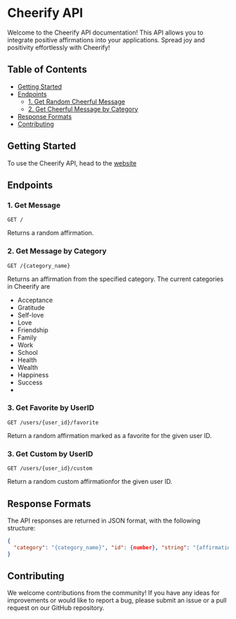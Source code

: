 # Cheerify API

Welcome to the Cheerify API documentation! This API allows you to integrate positive affirmations into your applications. Spread joy and positivity effortlessly with Cheerify!

## Table of Contents
- [Getting Started](#getting-started)
- [Endpoints](#endpoints)
  - [1. Get Random Cheerful Message](#1-get-random-cheerful-message)
  - [2. Get Cheerful Message by Category](#2-get-cheerful-message-by-category)
- [Response Formats](#response-formats)
- [Contributing](#contributing)
  
## Getting Started

To use the Cheerify API, head to the [website](http://karigroszewska.pythonanywhere.com/)

## Endpoints

### 1. Get Message

```
GET /
```

Returns a random affirmation.

### 2. Get Message by Category

```
GET /{category_name}
```

Returns an affirmation from the specified category. The current categories in Cheerify are
- Acceptance
- Gratitude
- Self-love
- Love
- Friendship
- Family
- Work
- School
- Health
- Wealth
- Happiness
- Success
- 
### 3. Get Favorite by UserID

```
GET /users/{user_id}/favorite
```
Return a random affirmation marked as a favorite for the given user ID.

### 3. Get Custom by UserID

```
GET /users/{user_id}/custom
```
Return a random custom affirmationfor the given user ID.

## Response Formats

The API responses are returned in JSON format, with the following structure:

```json
{
  "category": "{category_name}", "id": {number}, "string": "{affirmation}"
}
```

## Contributing

We welcome contributions from the community! If you have any ideas for improvements or would like to report a bug, please submit an issue or a pull request on our GitHub repository.
